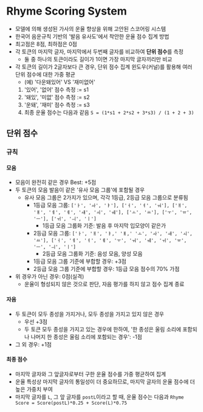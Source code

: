 # Rhyme Scoring System
* 모델에 의해 생성된 가사의 운율 향상을 위해 고안된 스코어링 시스템
* 한국어 음운규칙 기반의 '발음 유사도'에서 착안한 운율 점수 집계 방법
* 최고점은 8점, 최하점은 0점
* 각 토큰의 마지막 글자, 마지막에서 두번째 글자를 비교하여 **단위 점수**를 측정
  - 둘 중 하나의 토큰이라도 길이가 1이면 가장 마지막 글자끼리만 비교
* 각 토큰의 길이가 2글자보다 큰 경우, 단위 점수 집계 윈도우(커널)를 활용해 여러 단위 점수에 대한 가중 평균
  - (예) '다운돼있어' VS '재미없어'
   1. '있어', '없어' 점수 측정 := s1
   2. '돼있', '미없' 점수 측정 := s2
   3. '운돼', '재미' 점수 측정 := s3
   4. 최종 운율 점수는 다음과 같음
      `S = (1*s1 + 2*s2 + 3*s3) / (1 + 2 + 3)`
## 단위 점수
### 규칙
#### 모음
* 모음이 완전히 같은 경우 Best: +5점
* 두 토큰의 모음 발음이 같은 '유사 모음 그룹'에 포함될 경우
  * 유사 모음 그룹은 2가지가 있으며, 각각 1등급, 2등급 모음 그룹으로 분류됨
    * 1등급 모음 그룹: `['ㅏ', 'ㅘ', 'ㅑ'], ['ㅓ', 'ㅕ', 'ㅝ'], ['ㅐ', 'ㅒ', 'ㅔ', 'ㅖ', 'ㅙ', 'ㅚ', 'ㅞ'], ['ㅗ', 'ㅛ'], ['ㅜ', 'ㅠ', 'ㅡ'], ['ㅟ', 'ㅢ', 'ㅣ']`
        * 1등급 모음 그룹화 기준: 발음 후 마지막 입모양이 같은가    
    * 2등급 모음 그룹: `['ㅏ', 'ㅐ', 'ㅑ,' 'ㅒ,' 'ㅗ', 'ㅘ', 'ㅙ', 'ㅚ', 'ㅛ'], ['ㅓ', 'ㅔ', 'ㅕ', 'ㅖ', 'ㅜ', 'ㅝ', 'ㅞ', 'ㅟ', 'ㅠ', 'ㅡ', 'ㅢ', 'ㅣ']`
        * 2등급 모음 그룹화 기준: 음성 모음, 양성 모음
    * 1등급 모음 그룹 기준에 부합할 경우: +3점
    * 2등급 모음 그룹 기준에 부합할 경우: 1등급 모음 점수의 70% 가점
* 위 경우가 아닌 경우: 0점(실격)
  * 운율이 형성되지 않은 것으로 판단, 자음 평가를 하지 않고 점수 집계 종료
#### 자음
* 두 토큰이 모두 종성을 가지거나, 모두 종성을 가지고 있지 않은 경우
  * 우선 +3점
  * 두 토큰 모두 종성을 가지고 있는 경우에 한하여, '한 종성은 울림 소리에 포함되나 나머지 한 종성은 울림 소리에 포함되는 경우': -1점
* 그 외 경우: +1점

#### 최종 점수
* 마지막 글자와 그 앞글자로부터 구한 운율 점수를 가중 평균하여 집계
* 운율 특성상 마지막 글자의 통일성이 더 중요하므로, 마지막 글자의 운율 점수에 더 높은 가중치 부여
* 마지막 글자를 `L`, 그 앞 글자를 `postL`이라고 할 때, 운율 점수는 다음과 
      `Rhyme Score = Score(postL)*0.25 + Score(L)*0.75`



